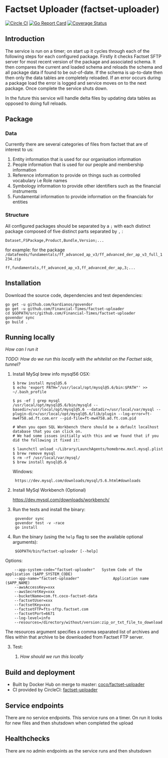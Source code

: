 # Factset Uploader (factset-uploader)

[![Circle CI](https://circleci.com/gh/Financial-Times/factset-uploader/tree/master.png?style=shield)](https://circleci.com/gh/Financial-Times/factset-uploader/tree/master)
[![Go Report Card](https://goreportcard.com/badge/github.com/Financial-Times/factset-uploader)](https://goreportcard.com/report/github.com/Financial-Times/factset-uploader)
[![Coverage Status](https://coveralls.io/repos/github/Financial-Times/factset-uploader/badge.svg)](https://coveralls.io/github/Financial-Times/factset-uploader)

## Introduction

The service is run on a timer; on start up it cycles through each of the following steps for each configured package.
Firstly it checks Factset SFTP server for most recent version of the package and associated schema.
It then compares the current and loaded schema and reloads the schema and all package data if found to be out-of-date.
If the schema is up-to-date then then only the data tables are completely reloaded.
If an error occurs during a package load the error is logged and service moves on to the next package.
Once complete the service shuts down.

In the future this service will handle delta files by updating data tables as opposed to doing full reloads.

## Package

### Data

Currently there are several categories of files from factset that are of interest to us:

1. Entity information that is used for our organisation information
2. People information that is used for our people and membership information
3. Reference information to provide on things such as controlled vocabulary i.e Role names
4. Symbology information to provide other identifiers such as the financial instruments
5. Fundamental information to provide information on the financials for entities

### Structure

All configured packages should be separated by a `;` with each distinct package composed of five distinct parts separated by `,` :

```
Dataset,FSPackage,Product,Bundle,Version;...
```
        
for example: for the package ` /datafeeds/fundamentals/ff_advanced_ap_v3/ff_advanced_der_ap_v3_full_1234.zip`
        
```
ff,fundamentals,ff_advanced_ap_v3,ff_advanced_der_ap,3;...
```

## Installation

Download the source code, dependencies and test dependencies:

```shell
go get -u github.com/kardianos/govendor
go get -u github.com/Financial-Times/factset-uploader
cd $GOPATH/src/github.com/Financial-Times/factset-uploader
govendor sync
go build .
```

## Running locally

_How can I run it_

_TODO: How do we run this locally with the whitelist on the Factset side, tunnel?_

1. Install MySql
    brew info mysql56
    OSX:
    ```
    $ brew install mysql@5.6
    $ echo 'export PATH="/usr/local/opt/mysql@5.6/bin:$PATH"' >> ~/.bash_profile

    $ ps -ef | grep mysql
    /usr/local/opt/mysql@5.6/bin/mysqld --basedir=/usr/local/opt/mysql@5.6 --datadir=/usr/local/var/mysql --plugin-dir=/usr/local/opt/mysql@5.6/lib/plugin --log-error=ft-mw4758.ad.ft.com.err --pid-file=ft-mw4758.ad.ft.com.pid

    # When you open SQL Workbench there should be a default localhost database that you can click on.
    # We had some issues initially with this and we found that if you did the following it fixed it:

    $ launchctl unload ~/Library/LaunchAgents/homebrew.mxcl.mysql.plist
    $ brew remove mysql
    $ rm -rf /usr/local/var/mysql/
    $ brew install mysql@5.6
    ```

    Windows:

        https://dev.mysql.com/downloads/mysql/5.6.html#downloads


2. Install MySql Workbench (Optional)

    https://dev.mysql.com/downloads/workbench/

3. Run the tests and install the binary:

        govendor sync
        govendor test -v -race
        go install

4. Run the binary (using the `help` flag to see the available optional arguments):

        $GOPATH/bin/factset-uploader [--help]

Options:

        --app-system-code="factset-uploader"   System Code of the application ($APP_SYSTEM_CODE)
        --app-name="factset-uploader"               Application name ($APP_NAME)
        --awsAccessKey=xxx
        --awsSecretKey=xxx
        --bucketName=com.ft.coco-factset-data
        --factsetUser=xxx
        --factsetKey=xxx
        --factsetFTP=fts-sftp.factset.com
        --factsetPort=6671
        --log-level=info
        --resources=/directory/without/version:zip_or_txt_file_to_download

The resources argument specifies a comma separated list of archives and files within that archive to be downloaded from Factset FTP server.
        
3. Test:

    1. _How should we run this locally_

## Build and deployment
* Built by Docker Hub on merge to master: [coco/factset-uploader](https://hub.docker.com/r/coco/factset-uploader/)
* CI provided by CircleCI: [factset-uploader](https://circleci.com/gh/Financial-Times/factset-uploader)

## Service endpoints
There are no service endpoints. This service runs on a timer. On run it looks for new files and then shutsdown when completed the upload

## Healthchecks
There are no admin endpoints as the service runs and then shutsdown

